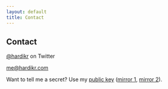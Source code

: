 ```yaml
---
layout: default
title: Contact
---
```


## Contact

[@hardikr][] on Twitter

[me@hardikr.com][]

Want to tell me a secret? Use my [public key][] ([mirror 1][], [mirror
2][]).

  [@hardikr]: http://twitter.com/hardikr
  [me@hardikr.com]: mailto:me@hardikr.com
  [public key]: http://pgp.mit.edu:11371/pks/lookup?op=get&search=0xBC8A1F7998F7C017
  [mirror 1]: https://keyserver2.pgp.com/vkd/DownloadKey.event?keyid=0xBC8A1F7998F7C017
  [mirror 2]: http://keyserver.ubuntu.com:11371/pks/lookup?op=get&search=0xBC8A1F7998F7C017
